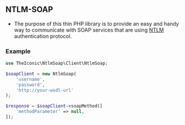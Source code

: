 ## NTLM-SOAP

 - The purpose of this thin PHP library is to provide an easy and handy way to communicate with SOAP services that are using [NTLM](https://docs.microsoft.com/en-us/windows/desktop/secauthn/microsoft-ntlm) authentication protocol.
 

### Example
```php
use TheIconic\NtlmSoap\Client\NtlmSoap;

$soapClient = new NtlmSoap(
    'username',
    'password',
    'http://your-wsdl-url'
);

$response = $soapClient->soapMethod([
    'methodParameter' => null,
]);
```
